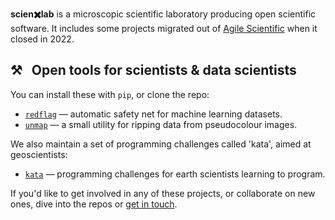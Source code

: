 **scien✖️lab** is a microscopic scientific laboratory producing open scientific software. It includes some projects migrated out of [Agile Scientific](https://code.agilescientific.com) when it closed in 2022.

## ⚒️ &nbsp; Open tools for scientists & data scientists

You can install these with `pip`, or clone the repo:

- [`redflag`](https://github.com/scienxlab/redflag) &mdash; automatic safety net for machine learning datasets.
- [`unmap`](https://github.com/scienxlab/unmap) &mdash; a small utility for ripping data from pseudocolour images.

We also maintain a set of programming challenges called 'kata', aimed at geoscientists:

- [`kata`](https://kata.geosci.ai) &mdash; programming challenges for earth scientists learning to program.

If you'd like to get involved in any of these projects, or collaborate on new ones, dive into the repos or [get in touch](mailto:hello@scienxlab.org).
